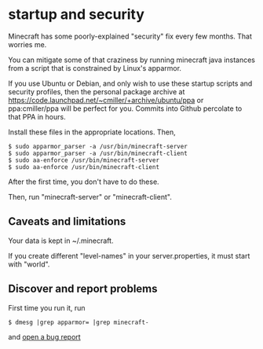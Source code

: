 # startup and security

Minecraft has some poorly-explained "security" fix every few months. That 
worries me.

You can mitigate some of that craziness by running minecraft java instances
from a script that is constrained by Linux's apparmor.

If you use Ubuntu or Debian, and only wish to use these startup scripts and 
security profiles, then the personal package archive at
https://code.launchpad.net/~cmiller/+archive/ubuntu/ppa
or 
ppa:cmiller/ppa
will be perfect for you. Commits into Github percolate to that PPA in hours.

Install these files in the appropriate locations. Then,

    $ sudo apparmor_parser -a /usr/bin/minecraft-server
    $ sudo apparmor_parser -a /usr/bin/minecraft-client
    $ sudo aa-enforce /usr/bin/minecraft-server
    $ sudo aa-enforce /usr/bin/minecraft-client

After the first time, you don't have to do these.

Then, run "minecraft-server" or "minecraft-client".

## Caveats and limitations

Your data is kept in ~/.minecraft.

If you create different "level-names" in your server.properties, it must start with "world".

## Discover and report problems

First time you run it, run

    $ dmesg |grep apparmor= |grep minecraft-
    
and [open a bug report](https://github.com/chadmiller/minecraft-linux-support/issues/new?title=missed-apparmor-rules)
